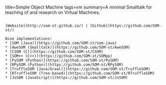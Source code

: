title=Simple Object Machine
tags=vm
summary=A minimal Smalltalk for teaching of and research on Virtual Machines.
~~~~~~

[Website](http://som-st.github.io/) | [Github](https://github.com/SOM-st/)

Nine implementations:
* [SOM (Java)](https://github.com/SOM-st/som-java)
* [AweSOM (Smalltalk)](https://github.com/SOM-st/AweSOM)
* [CSOM (C)](https://github.com/SOM-st/CSOM)
* [SOM++ (C++)](https://github.com/SOM-st/SOMpp)
* [PySOM (Python)](https://github.com/SOM-st/PySOM)
* [RPySOM (Python)](https://github.com/SOM-st/RPySOM)
* [TruffleSOM (Java/Graal)](https://github.com/SOM-st/TruffleSOM)
* [RTruffleSOM (Tree-based)](https://github.com/SOM-st/RTruffleSOM)
* [JsSOM (JavaScript)](https://github.com/SOM-st/JsSOM)

